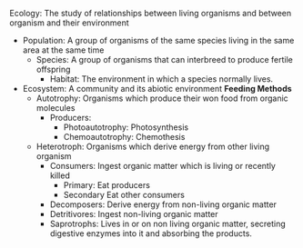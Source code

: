 Ecology: The study of relationships between living organisms and between organism and their environment
 - Population: A group of organisms of the  same species living in the same area at the same time
	 - Species: A group of organisms that can interbreed to produce fertile offspring
		 - Habitat: The environment in which a species normally lives.
- Ecosystem:  A community and its abiotic environment
**Feeding Methods**
	- Autotrophy: Organisms which produce their won food from organic molecules
		- Producers:
			- Photoautotrophy: Photosynthesis
			- Chemoautotrophy: Chemothesis
	- Heterotroph: Organisms which derive energy from other living organism
		- Consumers: Ingest organic matter which is living or recently killed
			- Primary: Eat producers
			- Secondary Eat other consumers
		- Decomposers: Derive energy from non-living organic matter
		- Detritivores: Ingest non-living organic matter
		- Saprotrophs: Lives in or on non living organic matter, secreting digestive enzymes into it and absorbing the products.
<!--stackedit_data:
eyJoaXN0b3J5IjpbMjA3Njg1NDI3MywtMTkwMzM5MTU3OF19
-->